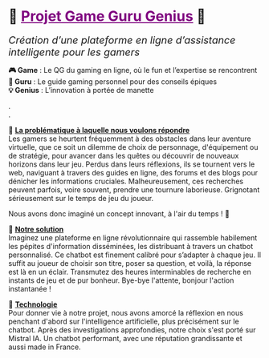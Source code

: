 # 👾 <span style="color: purple; text-decoration: underline;">**Projet Game Guru Genius**</span> 👾

<span style="font-size:20px;">_Création d’une plateforme en ligne d’assistance intelligente pour les gamers_</span>

**🎮 Game** : Le QG du gaming en ligne, où le fun et l’expertise se rencontrent\
**🧙 Guru** : Le guide gaming personnel pour des conseils épiques️\
**💡 Genius** : L’innovation à portée de manette

.\
.

🚧 <span style="text-decoration: underline;">**La problématique à laquelle nous voulons répondre**</span>\
Les gamers se heurtent fréquemment à des obstacles dans leur aventure virtuelle, que ce soit un dilemme de choix de personnage, d'équipement ou de stratégie, pour avancer dans les quêtes ou découvrir de nouveaux horizons dans leur jeu. Perdus dans leurs réflexions, ils se tournent vers le web, naviguant à travers des guides en ligne, des forums et des blogs pour dénicher les informations cruciales. Malheureusement, ces recherches peuvent parfois, voire souvent, prendre une tournure laborieuse. Grignotant sérieusement sur le temps de jeu du joueur.

Nous avons donc imaginé un concept innovant, à l'air du temps ! 🚀

🎯 <span style="text-decoration: underline;">**Notre solution**</span>\
Imaginez une plateforme en ligne révolutionnaire qui rassemble habilement les pépites d'information disséminées, les distribuant à travers un chatbot personnalisé. Ce chatbot est finement calibré pour s’adapter à chaque jeu. Il suffit au joueur de choisir son titre, poser sa question, et voilà, la réponse est là en un éclair. Transmutez des heures interminables de recherche en instants de jeu et de pur bonheur. Bye-bye l'attente, bonjour l'action instantanée !

🤖 <span style="text-decoration: underline;">**Technologie**</span>\
Pour donner vie à notre projet, nous avons amorcé la réflexion en nous penchant d'abord sur l'intelligence artificielle, plus précisément sur le chatbot. Après des investigations approfondies, notre choix s'est porté sur Mistral IA. Un chatbot performant, avec une réputation grandissante et aussi made in France.
